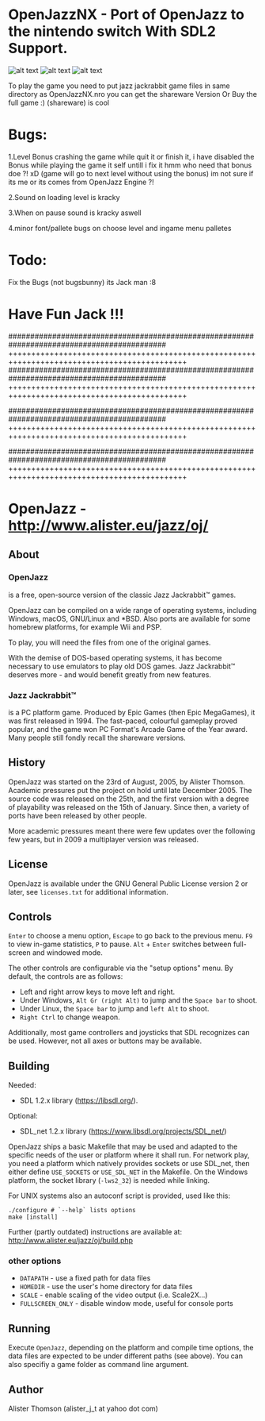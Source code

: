# OpenJazzNX - Port of OpenJazz to the nintendo switch With SDL2 Support.

![alt text](https://i.ibb.co/p2GjMM7/2019082521212800-656-BE34-E55-C9033-ADE0-F9-DE563-FAE03-C.jpg)
![alt text](https://i.ibb.co/jD9cT5S/2019082521210700-656-BE34-E55-C9033-ADE0-F9-DE563-FAE03-C.jpg)
![alt text](https://i.ibb.co/0MDG78D/2019082521205700-656-BE34-E55-C9033-ADE0-F9-DE563-FAE03-C.jpg)

To play the game you need to put jazz jackrabbit game files in same directory as OpenJazzNX.nro
you can get the shareware Version Or Buy the full game :) (shareware) is cool

# Bugs: 
1.Level Bonus crashing the game while quit it or finish it, i have disabled the Bonus while playing the game it self untill i fix it 
hmm who need that bonus doe ?! xD (game will go to next level without using the bonus) im not sure if its me or its comes from OpenJazz Engine ?!

2.Sound on loading level is kracky 

3.When on pause sound is kracky aswell

4.minor font/pallete bugs on choose level and ingame menu palletes

# Todo: 
Fix the Bugs (not bugsbunny) its Jack man :8

# Have Fun Jack !!!



############################################################################################
+++++++++++++++++++++++++++++++++++++++++++++++++++++++++++++++++++++++++++++++++++++++++++++
############################################################################################
+++++++++++++++++++++++++++++++++++++++++++++++++++++++++++++++++++++++++++++++++++++++++++++

############################################################################################
+++++++++++++++++++++++++++++++++++++++++++++++++++++++++++++++++++++++++++++++++++++++++++++

############################################################################################
+++++++++++++++++++++++++++++++++++++++++++++++++++++++++++++++++++++++++++++++++++++++++++++
# OpenJazz - http://www.alister.eu/jazz/oj/

## About

### OpenJazz

is a free, open-source version of the classic Jazz Jackrabbit™ games.

OpenJazz can be compiled on a wide range of operating systems, including
Windows, macOS, GNU/Linux and *BSD. Also ports are available for some
homebrew platforms, for example Wii and PSP.

To play, you will need the files from one of the original games.

With the demise of DOS-based operating systems, it has become necessary to use
emulators to play old DOS games. Jazz Jackrabbit™ deserves more - and would
benefit greatly from new features.

### Jazz Jackrabbit™

is a PC platform game. Produced by Epic Games (then Epic MegaGames), it was
first released in 1994. The fast-paced, colourful gameplay proved popular,
and the game won PC Format's Arcade Game of the Year award.
Many people still fondly recall the shareware versions.

## History

OpenJazz was started on the 23rd of August, 2005, by Alister Thomson.
Academic pressures put the project on hold until late December 2005.
The source code was released on the 25th, and the first version with a degree
of playability was released on the 15th of January.
Since then, a variety of ports have been released by other people.

More academic pressures meant there were few updates over the following few
years, but in 2009 a multiplayer version was released.

## License

OpenJazz is available under the GNU General Public License version 2 or later,
see `licenses.txt` for additional information.

## Controls

`Enter` to choose a menu option, `Escape` to go back to the previous menu.
`F9` to view in-game statistics, `P` to pause.
`Alt` + `Enter` switches between full-screen and windowed mode.

The other controls are configurable via the "setup options" menu.
By default, the controls are as follows:

- Left and right arrow keys to move left and right.
- Under Windows, `Alt Gr (right Alt)` to jump and the `Space bar` to shoot.
- Under Linux, the `Space bar` to jump and `left Alt` to shoot.
- `Right Ctrl` to change weapon.

Additionally, most game controllers and joysticks that SDL recognizes can be
used. However, not all axes or buttons may be available.

## Building

Needed:
- SDL 1.2.x library (https://libsdl.org/).

Optional:
- SDL_net 1.2.x library (https://www.libsdl.org/projects/SDL_net/)

OpenJazz ships a basic Makefile that may be used and adapted to the specific
needs of the user or platform where it shall run. For network play, you need a
platform which natively provides sockets or use SDL_net, then either define
`USE_SOCKETS` or `USE_SDL_NET` in the Makefile. On the Windows platform, the
socket library (`-lws2_32`) is needed while linking.

For UNIX systems also an autoconf script is provided, used like this:

    ./configure # `--help` lists options
    make [install]

Further (partly outdated) instructions are available at:
http://www.alister.eu/jazz/oj/build.php

### other options

- `DATAPATH` - use a fixed path for data files
- `HOMEDIR` - use the user's home directory for data files
- `SCALE` - enable scaling of the video output (i.e. Scale2X...)
- `FULLSCREEN_ONLY` - disable window mode, useful for console ports

## Running

Execute `OpenJazz`, depending on the platform and compile time options, the
data files are expected to be under different paths (see above). You can
also specifiy a game folder as command line argument.

## Author

Alister Thomson (alister_j_t at yahoo dot com)
